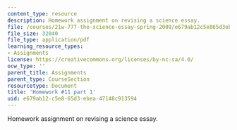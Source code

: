 ```yaml
---
content_type: resource
description: Homework assignment on revising a science essay.
file: /courses/21w-777-the-science-essay-spring-2009/e679ab12c5e865d3ebea47148c913594_MIT21W_777s09_assn09_hw11part1.pdf
file_size: 32040
file_type: application/pdf
learning_resource_types:
- Assignments
license: https://creativecommons.org/licenses/by-nc-sa/4.0/
ocw_type: ''
parent_title: Assignments
parent_type: CourseSection
resourcetype: Document
title: 'Homework #11 part 1'
uid: e679ab12-c5e8-65d3-ebea-47148c913594
---
```

Homework assignment on revising a science essay.